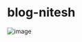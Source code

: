 # blog-nitesh
![image](https://user-images.githubusercontent.com/64901805/124791763-8d9ddc00-df76-11eb-9e3b-c752cd3fb19b.png)


